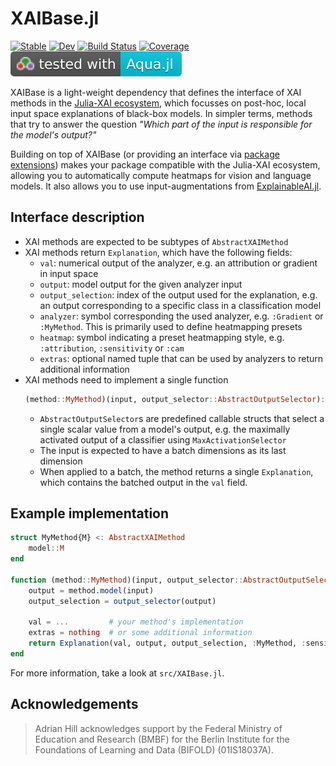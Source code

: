 # XAIBase.jl
[![Stable](https://img.shields.io/badge/docs-stable-blue.svg)](https://julia-xai.github.io/XAIDocs/XAIBase/stable/)
[![Dev](https://img.shields.io/badge/docs-dev-blue.svg)](https://Julia-XAI.github.io/XAIBase.jl/dev/)
[![Build Status](https://github.com/Julia-XAI/XAIBase.jl/actions/workflows/CI.yml/badge.svg?branch=main)](https://github.com/Julia-XAI/XAIBase.jl/actions/workflows/CI.yml?query=branch%3Amain)
[![Coverage](https://codecov.io/gh/Julia-XAI/XAIBase.jl/branch/main/graph/badge.svg)](https://codecov.io/gh/Julia-XAI/XAIBase.jl)
[![Aqua](https://raw.githubusercontent.com/JuliaTesting/Aqua.jl/master/badge.svg)](https://github.com/JuliaTesting/Aqua.jl)

XAIBase is a light-weight dependency that defines the interface of XAI methods in the [Julia-XAI ecosystem](https://github.com/Julia-XAI),
which focusses on post-hoc, local input space explanations of black-box models.
In simpler terms, methods that try to answer the question 
*"Which part of the input is responsible for the model's output?"*

Building on top of XAIBase (or providing an interface via [package extensions][docs-extensions])
makes your package compatible with the Julia-XAI ecosystem,
allowing you to automatically compute heatmaps for vision and language models. 
It also allows you to use input-augmentations from [ExplainableAI.jl][url-explainableai].

## Interface description
* XAI methods are expected to be subtypes of `AbstractXAIMethod` 
* XAI methods return `Explanation`, which have the following fields:
  * `val`: numerical output of the analyzer, e.g. an attribution or gradient in input space
  * `output`: model output for the given analyzer input
  * `output_selection`: index of the output used for the explanation, 
    e.g. an output corresponding to a specific class in a classification model
  * `analyzer`: symbol corresponding the used analyzer, e.g. `:Gradient` or `:MyMethod`.
    This is primarily used to define heatmapping presets
  * `heatmap`: symbol indicating a preset heatmapping style,
    e.g. `:attribution`, `:sensitivity` or `:cam`
  * `extras`: optional named tuple that can be used by analyzers
    to return additional information
* XAI methods need to implement a single function 
  ```julia
  (method::MyMethod)(input, output_selector::AbstractOutputSelector)::Explanation
  ```
  * `AbstractOutputSelector`s are predefined callable structs 
    that select a single scalar value from a model's output, 
    e.g. the maximally activated output of a classifier using `MaxActivationSelector`
  * The input is expected to have a batch dimensions as its last dimension
  * When applied to a batch, the method returns a single `Explanation`, 
    which contains the batched output in the `val` field.

## Example implementation
```julia
struct MyMethod{M} <: AbstractXAIMethod 
    model::M    
end

function (method::MyMethod)(input, output_selector::AbstractOutputSelector)
    output = method.model(input)
    output_selection = output_selector(output)

    val = ...         # your method's implementation
    extras = nothing  # or some additional information
    return Explanation(val, output, output_selection, :MyMethod, :sensitivity, extras)
end
```

For more information, take a look at `src/XAIBase.jl`.

## Acknowledgements
> Adrian Hill acknowledges support by the Federal Ministry of Education and Research (BMBF) 
> for the Berlin Institute for the Foundations of Learning and Data (BIFOLD) (01IS18037A).

<!-- URLs -->
[url-org]: https://github.com/Julia-XAI
[url-explainableai]: https://github.com/Julia-XAI/ExplainableAI.jl
[docs-extensions]: https://pkgdocs.julialang.org/v1/creating-packages/#Conditional-loading-of-code-in-packages-(Extensions)